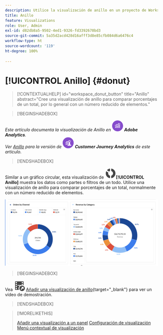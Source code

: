 ```yaml
---
description: Utilice la visualización de anillo en un proyecto de Workspace.
title: Anillo
feature: Visualizations
role: User, Admin
exl-id: d82db8a5-9502-4ed1-9326-fd3392670bd3
source-git-commit: 5a35d2acd428d16afff3d8e85cfb084d6a6476c4
workflow-type: ht
source-wordcount: '119'
ht-degree: 100%

---
```


# [!UICONTROL Anillo] {#donut}

<!-- markdownlint-disable MD034 -->

>[!CONTEXTUALHELP]
>id="workspace_donut_button"
>title="Anillo"
>abstract="Cree una visualización de anillo para comparar porcentajes de un total, por lo general con un número reducido de elementos."

<!-- markdownlint-enable MD034 -->


>[!BEGINSHADEBOX]

_Este artículo documenta la visualización de Anillo en_ ![Adobe Analytics](/help/assets/icons/AdobeAnalytics.svg) _**Adobe Analytics**._<br/>_Ver [Anillo](https://experienceleague.adobe.com/es/docs/analytics-platform/using/cja-workspace/visualizations/donut) para la versión de_ ![CustomerJourneyAnalytics](/help/assets/icons/CustomerJourneyAnalytics.svg) _**Customer Journey Analytics** de este artículo._

>[!ENDSHADEBOX]


Similar a un gráfico circular, esta visualización de ![GraphDonut](/help/assets/icons/GraphDonut.svg)**[!UICONTROL Anillo]** muestra los datos como partes o filtros de un todo. Utilice una visualización de anillo para comparar porcentajes de un total, normalmente con un número reducido de elementos.

![El gráfico de anillo muestra los datos como partes o filtros de un todo.](assets/donut.png)


>[!BEGINSHADEBOX]

Vea ![VideoCheckedOut](/help/assets/icons/VideoCheckedOut.svg) [Añadir una visualización de anillo](https://video.tv.adobe.com/v/3416623/?quality=12&captions=spa){target="_blank"} para ver un vídeo de demostración.

>[!ENDSHADEBOX]


>[!MORELIKETHIS]
>
>[Añadir una visualización a un panel](/help/analyze/analysis-workspace/visualizations/freeform-analysis-visualizations.md#add-visualizations-to-a-panel)
>[Configuración de visualización](/help/analyze/analysis-workspace/visualizations/freeform-analysis-visualizations.md#settings)
>[Menú contextual de visualización ](/help/analyze/analysis-workspace/visualizations/freeform-analysis-visualizations.md#context-menu)
>

